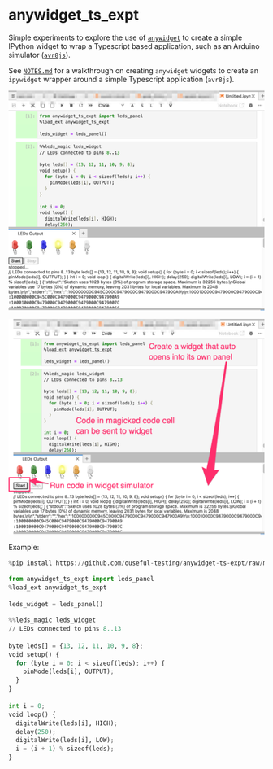 # anywidget_ts_expt

Simple experiments to explore the use of [`anywidget`](https://anywidget.dev/) to create a simple IPython widget to wrap a Typescript based application, such as an Arduino simulator ([`avr8js`](https://github.com/wokwi/avr8js)).

See [`NOTES.md`](./NOTES.md) for a walkthrough on creating `anywidget` widgets to create an `ipywidget` wrapper around a simple Typescript application (`avr8js`).

![Example widget panel and magic](images/example.png)

![Example widget panel and magic, annotated](images/example-annotated.png)

Example:

```python
%pip install https://github.com/ouseful-testing/anywidget-ts-expt/raw/main/dist/anywidget_ts_expt-0.0.1-py2.py3-none-any.whl
```

```python
from anywidget_ts_expt import leds_panel
%load_ext anywidget_ts_expt

leds_widget = leds_panel()
```

```python
%%leds_magic leds_widget
// LEDs connected to pins 8..13

byte leds[] = {13, 12, 11, 10, 9, 8};
void setup() {
  for (byte i = 0; i < sizeof(leds); i++) {
    pinMode(leds[i], OUTPUT);
  }
}

int i = 0;
void loop() {
  digitalWrite(leds[i], HIGH);
  delay(250);
  digitalWrite(leds[i], LOW);
  i = (i + 1) % sizeof(leds);
}
```
